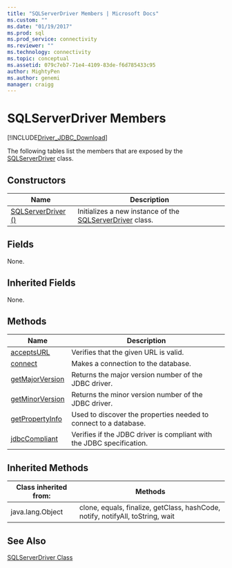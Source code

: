 ```yaml
---
title: "SQLServerDriver Members | Microsoft Docs"
ms.custom: ""
ms.date: "01/19/2017"
ms.prod: sql
ms.prod_service: connectivity
ms.reviewer: ""
ms.technology: connectivity
ms.topic: conceptual
ms.assetid: 079c7eb7-71e4-4109-83de-f6d785433c95
author: MightyPen
ms.author: genemi
manager: craigg
---
```

# SQLServerDriver Members
[!INCLUDE[Driver_JDBC_Download](../../../includes/driver_jdbc_download.md)]

  The following tables list the members that are exposed by the [SQLServerDriver](../../../connect/jdbc/reference/sqlserverdriver-class.md) class.  
  
## Constructors  
  
|Name|Description|  
|----------|-----------------|  
|[SQLServerDriver ()](../../../connect/jdbc/reference/sqlserverdriver-constructor.md)|Initializes a new instance of the [SQLServerDriver](../../../connect/jdbc/reference/sqlserverdriver-class.md) class.|  
  
## Fields  
 None.  
  
## Inherited Fields  
 None.  
  
## Methods  
  
|Name|Description|  
|----------|-----------------|  
|[acceptsURL](../../../connect/jdbc/reference/acceptsurl-method-sqlserverdriver.md)|Verifies that the given URL is valid.|  
|[connect](../../../connect/jdbc/reference/connect-method-sqlserverdriver.md)|Makes a connection to the database.|  
|[getMajorVersion](../../../connect/jdbc/reference/getmajorversion-method-sqlserverdriver.md)|Returns the major version number of the JDBC driver.|  
|[getMinorVersion](../../../connect/jdbc/reference/getminorversion-method-sqlserverdriver.md)|Returns the minor version number of the JDBC driver.|  
|[getPropertyInfo](../../../connect/jdbc/reference/getpropertyinfo-method-sqlserverdriver.md)|Used to discover the properties needed to connect to a database.|  
|[jdbcCompliant](../../../connect/jdbc/reference/jdbccompliant-method-sqlserverdriver.md)|Verifies if the JDBC driver is compliant with the JDBC specification.|  
  
## Inherited Methods  
  
|Class inherited from:|Methods|  
|---------------------------|-------------|  
|java.lang.Object|clone, equals, finalize, getClass, hashCode, notify, notifyAll, toString, wait|  
  
## See Also  
 [SQLServerDriver Class](../../../connect/jdbc/reference/sqlserverdriver-class.md)  
  
  
